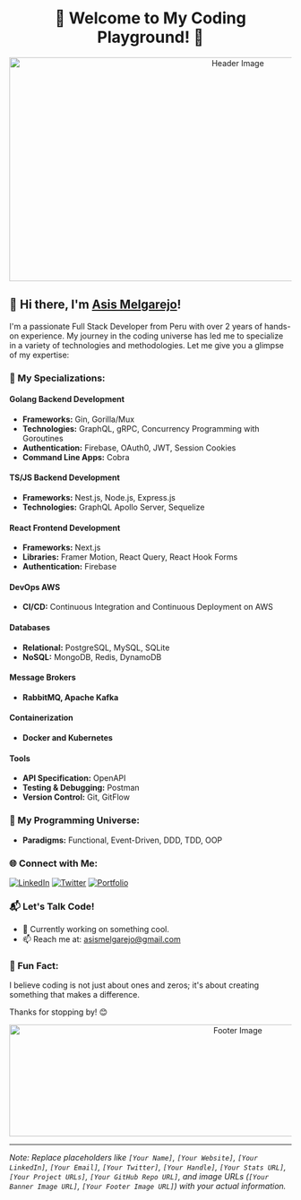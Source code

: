 # <div align="center">🚀 Welcome to My Coding Playground! 🚀</div>

<div align="center">
  <img src="https://github.com/your-username/your-repo/raw/main/assets/banner.gif" alt="Header Image" width="800" height="400">
</div>

## 👋 Hi there, I'm [Asis Melgarejo](https://asis-portfolio-landing.vercel.app/)!

I'm a passionate Full Stack Developer from Peru with over 2 years of hands-on experience. My journey in the coding universe has led me to specialize in a variety of technologies and methodologies. Let me give you a glimpse of my expertise:

### 🚀 My Specializations:

#### Golang Backend Development
- **Frameworks:** Gin, Gorilla/Mux
- **Technologies:** GraphQL, gRPC, Concurrency Programming with Goroutines
- **Authentication:** Firebase, OAuth0, JWT, Session Cookies
- **Command Line Apps:** Cobra

#### TS/JS Backend Development
- **Frameworks:** Nest.js, Node.js, Express.js
- **Technologies:** GraphQL Apollo Server, Sequelize

#### React Frontend Development
- **Frameworks:** Next.js
- **Libraries:** Framer Motion, React Query, React Hook Forms
- **Authentication:** Firebase

#### DevOps AWS
- **CI/CD:** Continuous Integration and Continuous Deployment on AWS

#### Databases
- **Relational:** PostgreSQL, MySQL, SQLite
- **NoSQL:** MongoDB, Redis, DynamoDB

#### Message Brokers
- **RabbitMQ, Apache Kafka**

#### Containerization
- **Docker and Kubernetes**

#### Tools
- **API Specification:** OpenAPI
- **Testing & Debugging:** Postman
- **Version Control:** Git, GitFlow

### 🌟 My Programming Universe:

- **Paradigms:** Functional, Event-Driven, DDD, TDD, OOP

### 🌐 Connect with Me:

[![LinkedIn](https://img.shields.io/badge/LinkedIn-YourName-blue)](https://www.linkedin.com/in/asismelgarejo/)
[![Twitter](https://img.shields.io/badge/Twitter-YourHandle-lightblue)](https://twitter.com/asismelgarejo)
[![Portfolio](https://img.shields.io/badge/Portfolio-YourWebsite-green)](https://asis-portfolio-landing.vercel.app/)

### 📬 Let's Talk Code!

- 💼 Currently working on something cool.
- 📫 Reach me at: [asismelgarejo@gmail.com](asismelgarejo.com@gmail.com)

### 🌟 Fun Fact:

I believe coding is not just about ones and zeros; it's about creating something that makes a difference.

Thanks for stopping by! 😊

<div align="center">
  <img src="https://github.com/your-username/your-repo/raw/main/assets/footer.gif" alt="Footer Image" width="800" height="200">
</div>

---

*Note: Replace placeholders like `[Your Name]`, `[Your Website]`, `[Your LinkedIn]`, `[Your Email]`, `[Your Twitter]`, `[Your Handle]`, `[Your Stats URL]`, `[Your Project URLs]`, `[Your GitHub Repo URL]`, and image URLs (`[Your Banner Image URL]`, `[Your Footer Image URL]`) with your actual information.*
